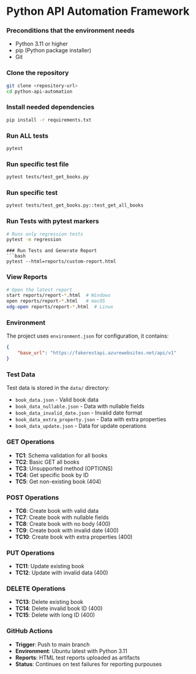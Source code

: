 # Python API Automation Framework

### Preconditions that the environment needs
- Python 3.11 or higher
- pip (Python package installer)
- Git

### Clone the repository
```bash
git clone <repository-url>
cd python-api-automation
```
### Install needed dependencies
```bash
pip install -r requirements.txt
```
### Run ALL tests
```bash
pytest
```
### Run specific test file
```bash
pytest tests/test_get_books.py
```
### Run specific test
```bash
pytest tests/test_get_books.py::test_get_all_books
```
### Run Tests with pytest markers
```bash
# Runs only regression tests
pytest -m regression
```
```
### Run Tests and Generate Report
```bash
pytest --html=reports/custom-report.html
```
### View Reports
```bash
# Open the latest report
start reports/report-*.html  # Windows
open reports/report-*.html   # macOS
xdg-open reports/report-*.html  # Linux
```

### Environment
The project uses `environment.json` for configuration, it contains:

```json
{
    "base_url": "https://fakerestapi.azurewebsites.net/api/v1"
}
```

### Test Data
Test data is stored in the `data/` directory:
- `book_data.json` - Valid book data
- `book_data_nullable.json` - Data with nullable fields
- `book_data_invalid_date.json` - Invalid date format
- `book_data_extra_property.json` - Data with extra properties
- `book_data_update.json` - Data for update operations

### GET Operations
- **TC1**: Schema validation for all books
- **TC2**: Basic GET all books
- **TC3**: Unsupported method (OPTIONS)
- **TC4**: Get specific book by ID
- **TC5**: Get non-existing book (404)

### POST Operations
- **TC6**: Create book with valid data
- **TC7**: Create book with nullable fields
- **TC8**: Create book with no body (400)
- **TC9**: Create book with invalid date (400)
- **TC10**: Create book with extra properties (400)

### PUT Operations
- **TC11**: Update existing book
- **TC12**: Update with invalid data (400)

### DELETE Operations
- **TC13**: Delete existing book
- **TC14**: Delete invalid book ID (400)
- **TC15**: Delete with long ID (400)

### GitHub Actions
- **Trigger**: Push to main branch
- **Environment**: Ubuntu latest with Python 3.11
- **Reports**: HTML test reports uploaded as artifacts
- **Status**: Continues on test failures for reporting purpouses



